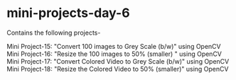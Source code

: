 # mini-projects-day-6
Contains the following projects-

Mini Project-15: "Convert 100 images to Grey Scale (b/w)" using OpenCV 
Mini Project-16: "Resize the 100 images to 50% (smaller) " using OpenCV
Mini Project-17: "Convert Colored Video to Grey Scale (b/w)" using OpenCV 
Mini Project-18: "Resize the Colored Video to 50% (smaller)" using OpenCV 
